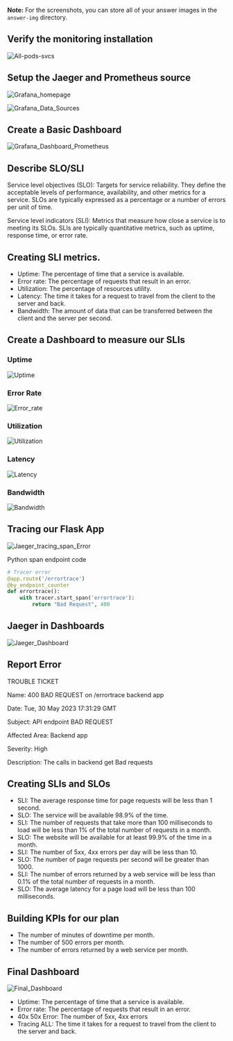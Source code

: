 **Note:** For the screenshots, you can store all of your answer images in the `answer-img` directory.

## Verify the monitoring installation
![All-pods-svcs](https://github.com/mmalzahrani/Project_Files-Building_a_Metrics_Dashboard/assets/27856878/909cec2b-4bea-4f77-9691-24be07196c31)


## Setup the Jaeger and Prometheus source
![Grafana_homepage](https://github.com/mmalzahrani/Project_Files-Building_a_Metrics_Dashboard/assets/27856878/2ddb4697-6862-4f48-ab76-6f24d9e77283)


![Grafana_Data_Sources](https://github.com/mmalzahrani/Project_Files-Building_a_Metrics_Dashboard/assets/27856878/761b2b0d-8295-47c3-9663-3e3aeeaf4c27)


## Create a Basic Dashboard
![Grafana_Dashboard_Prometheus](https://github.com/mmalzahrani/Project_Files-Building_a_Metrics_Dashboard/assets/27856878/eb71cf0e-7b4f-4454-b52e-08de1385d156)


## Describe SLO/SLI
Service level objectives (SLO):
Targets for service reliability. They define the acceptable levels of performance, availability, and other metrics for a service. SLOs are typically expressed as a percentage or a number of errors per unit of time.

Service level indicators (SLI):
Metrics that measure how close a service is to meeting its SLOs. SLIs are typically quantitative metrics, such as uptime, response time, or error rate.


## Creating SLI metrics.
- Uptime: The percentage of time that a service is available.
- Error rate: The percentage of requests that result in an error.
- Utilization: The percentage of resources utility.
- Latency: The time it takes for a request to travel from the client to the server and back.
- Bandwidth: The amount of data that can be transferred between the client and the server per second.

## Create a Dashboard to measure our SLIs
### Uptime
![Uptime](https://github.com/mmalzahrani/Project_Files-Building_a_Metrics_Dashboard/assets/27856878/c8345433-31bd-479d-b330-d69e9d8ddf7a)

### Error Rate
![Error_rate](https://github.com/mmalzahrani/Project_Files-Building_a_Metrics_Dashboard/assets/27856878/30fa881d-7a82-4f08-b15e-97a56458655e)

### Utilization
![Utilization](https://github.com/mmalzahrani/Project_Files-Building_a_Metrics_Dashboard/assets/27856878/7e099cdf-908d-4234-8dad-66936407b2a7)

### Latency
![Latency](https://github.com/mmalzahrani/Project_Files-Building_a_Metrics_Dashboard/assets/27856878/ce034130-44f4-4120-a5b9-8f31b14403c9)

### Bandwidth
![Bandwidth](https://github.com/mmalzahrani/Project_Files-Building_a_Metrics_Dashboard/assets/27856878/f92cc161-5689-494d-a02a-9b4c655a0b4c)


## Tracing our Flask App
![Jaeger_tracing_span_Error](https://github.com/mmalzahrani/Project_Files-Building_a_Metrics_Dashboard/assets/27856878/13de6dfc-a928-4f94-b4a9-df05758a6195)

Python span endpoint code
```python 
# Tracer error
@app.route('/errortrace')
@by_endpoint_counter
def errortrace():
    with tracer.start_span('errortrace'):
        return "Bad Request", 400
```

## Jaeger in Dashboards
![Jaeger_Dashboard](https://github.com/mmalzahrani/Project_Files-Building_a_Metrics_Dashboard/assets/27856878/d70464f6-66e6-44b6-8f5d-00ccceba533e)


## Report Error

TROUBLE TICKET

Name: 400 BAD REQUEST on /errortrace backend app

Date: Tue, 30 May 2023 17:31:29 GMT

Subject: API endpoint BAD REQUEST

Affected Area: Backend app

Severity: High

Description: The calls in backend get Bad requests


## Creating SLIs and SLOs
- SLI: The average response time for page requests will be less than 1 second.
- SLO: The service will be available 98.9% of the time.
- SLI: The number of requests that take more than 100 milliseconds to load will be less than 1% of the total number of requests in a month.
- SLO: The website will be available for at least 99.9% of the time in a month.
- SLI: The number of 5xx, 4xx errors per day will be less than 10.
- SLO: The number of page requests per second will be greater than 1000.
- SLI: The number of errors returned by a web service will be less than 0.1% of the total number of requests in a month.
- SLO: The average latency for a page load will be less than 100 milliseconds.


## Building KPIs for our plan
- The number of minutes of downtime per month.
- The number of 500 errors per month.
- The number of errors returned by a web service per month.

## Final Dashboard
![Final_Dashboard](https://github.com/mmalzahrani/Project_Files-Building_a_Metrics_Dashboard/assets/27856878/db2571a7-b362-4434-960f-52a9a4665e14)

- Uptime: The percentage of time that a service is available.
- Error rate: The percentage of requests that result in an error.
- 40x 50x Error: The number of 5xx, 4xx errors
- Tracing ALL: The time it takes for a request to travel from the client to the server and back.

